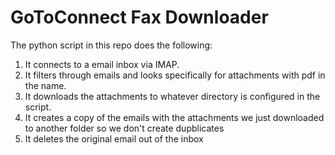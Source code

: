 # GoToConnect Fax Downloader

The python script in this repo does the following:

1. It connects to a email inbox via IMAP.
2. It filters through emails and looks specifically for attachments with pdf in the name.
3. It downloads the attachments to whatever directory is configured in the script.
4. It creates a copy of the emails with the attachments we just downloaded to another folder so we don't create dupblicates
5. It deletes the original email out of the inbox
